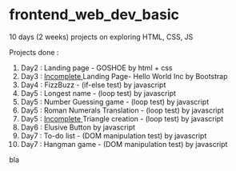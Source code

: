 # frontend_web_dev_basic

10 days (2 weeks) projects on exploring HTML, CSS, JS

Projects done :

<ol>
    <li>Day2 : Landing page - GOSHOE by html + css</li>
    <li>Day3 : <u>Incomplete </u> Landing Page- Hello World Inc by Bootstrap</li>
    <li>Day4 : FizzBuzz - (if-else test) by javascript</li>
    <li>Day5 : Longest name - (loop test) by javascript</li>
    <li>Day5 : Number Guessing game - (loop test) by javascript</li>
    <li>Day5 : Roman Numerals Translation - (loop test) by javascript</li>
    <li>Day5 : <u>Incomplete </u> Triangle creation - (loop test) by javascript</li>
    <li>Day6 : Elusive Button by javascript</li>
    <li>Day7 : To-do list - (DOM manipulation test) by javascript</li>
    <li>Day7 : Hangman game - (DOM manipulation test) by javascript</li>
</ol>
bla

